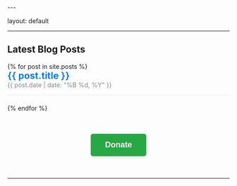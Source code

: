 <head><!-- Google tag (gtag.js) -->
<script async src="https://www.googletagmanager.com/gtag/js?id=GT-WF3JPD4"></script>
<script>
  window.dataLayer = window.dataLayer || [];
  function gtag(){dataLayer.push(arguments);}
  gtag('js', new Date());

  gtag('config', 'GT-WF3JPD4');
</script>
</head>
---

layout: default

---

<!-- Blog Posts -->
<h2>Latest Blog Posts</h2>
<ul style="list-style-type: none; padding: 0;">
  {% for post in site.posts %}
    <li style="margin-bottom: 1.5em; border-bottom: 1px solid #eee; padding-bottom: 1em;">
      <a href="{{ post.url | relative_url }}" style="font-size: 1.5em; color: #007bff; text-decoration: none; font-weight: bold;">
        {{ post.title }}
      </a>
      <br />
      <span style="color: #888;">{{ post.date | date: "%B %d, %Y" }}</span>
    </li>
  {% endfor %}
</ul>

<!-- Donate Button -->
<div style="text-align: center; margin: 50px 0;">
  <a href="https://donate.stripe.com/3csaHr2xh1xLaek000">
    <button type="submit" style="
      background-color: #28a745;
      color: white;
      padding: 15px 32px;
      font-size: 18px;
      font-weight: bold;
      border: none;
      border-radius: 5px;
      cursor: pointer;
      transition: background-color 0.3s ease, transform 0.3s ease;
      box-shadow: 0 4px 6px rgba(0,0,0,0.1);
    " onmouseover="this.style.backgroundColor='#218838'; this.style.transform='translateY(-2px)';" onmouseout="this.style.backgroundColor='#28a745'; this.style.transform='translateY(0)';">Donate</button>
  </a>
</div>

---